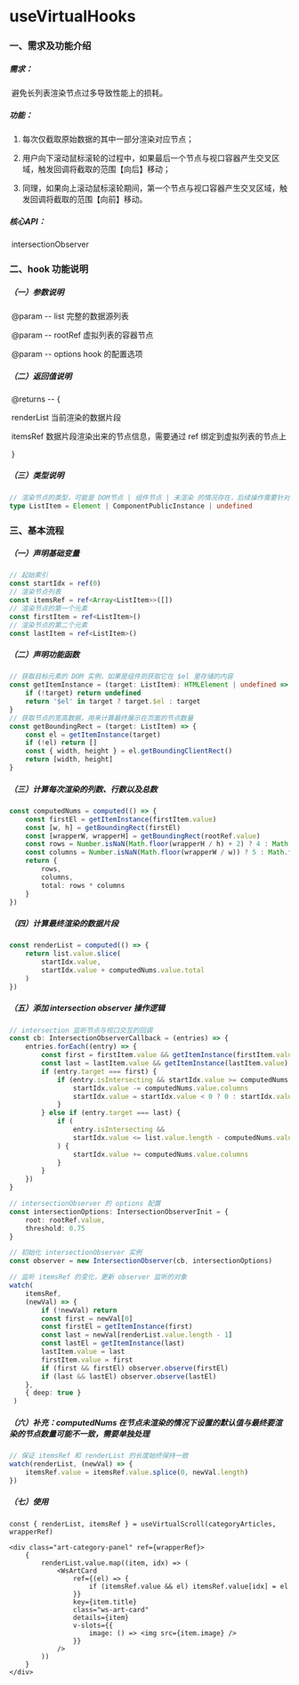 # useVirtualHooks

### 一、需求及功能介绍

##### 	需求：

​	避免长列表渲染节点过多导致性能上的损耗。

##### 	功能：

1. 每次仅截取原始数据的其中一部分渲染对应节点；

2. 用户向下滚动鼠标滚轮的过程中，如果最后一个节点与视口容器产生交叉区域，触发回调将截取的范围【向后】移动；

3. 同理，如果向上滚动鼠标滚轮期间，第一个节点与视口容器产生交叉区域，触发回调将截取的范围【向前】移动。

##### 	核心API：

​	intersectionObserver

### 二、hook 功能说明

##### 	（一）参数说明

​	@param -- list 完整的数据源列表

​	@param -- rootRef 虚拟列表的容器节点

​	@param -- options hook 的配置选项

##### 	（二）返回值说明

​	@returns -- {

​			renderList  当前渲染的数据片段

​			itemsRef 	数据片段渲染出来的节点信息，需要通过 ref 绑定到虚拟列表的节点上

​	}

##### 	（三）类型说明

```ts
// 渲染节点的类型，可能是 DOM节点 | 组件节点 | 未渲染 的情况存在，后续操作需要针对性处理
type ListItem = Element | ComponentPublicInstance | undefined
```

### 三、基本流程

##### （一）声明基础变量

```ts
// 起始索引
const startIdx = ref(0)
// 渲染节点列表
const itemsRef = ref<Array<ListItem>>([])
// 渲染节点的第一个元素
const firstItem = ref<ListItem>()
// 渲染节点的第二个元素
const lastItem = ref<ListItem>()
```

##### （二）声明功能函数

```ts
// 获取目标元素的 DOM 实例，如果是组件则获取它在 $el 里存储的内容
const getItemInstance = (target: ListItem): HTMLElement | undefined => {
	if (!target) return undefined
	return '$el' in target ? target.$el : target
}
// 获取节点的宽高数据，用来计算最终展示在页面的节点数量
const getBoundingRect = (target: ListItem) => {
	const el = getItemInstance(target)
	if (!el) return []
	const { width, height } = el.getBoundingClientRect()
	return [width, height]
}
```

##### （三）计算每次渲染的列数、行数以及总数

```ts
const computedNums = computed(() => {
	const firstEl = getItemInstance(firstItem.value)
	const [w, h] = getBoundingRect(firstEl)
	const [wrapperW, wrapperH] = getBoundingRect(rootRef.value)
	const rows = Number.isNaN(Math.floor(wrapperH / h) + 2) ? 4 : Math.floor(wrapperH / h) + 2
	const columns = Number.isNaN(Math.floor(wrapperW / w)) ? 5 : Math.floor(wrapperW / w)
	return {
		rows,
        columns,
        total: rows * columns
	}
})
```

##### （四）计算最终渲染的数据片段

```ts
const renderList = computed(() => {
	return list.value.slice(
        startIdx.value,
        startIdx.value + computedNums.value.total
    )
})
```

##### （五）添加 intersection observer 操作逻辑

```ts
// intersection 监听节点与视口交互的回调
const cb: IntersectionObserverCallback = (entries) => {
	entries.forEach((entry) => {
		const first = firstItem.value && getItemInstance(firstItem.value)
      	const last = lastItem.value && getItemInstance(lastItem.value)
      	if (entry.target === first) {
        	if (entry.isIntersecting && startIdx.value >= computedNums.value.columns) {
          		startIdx.value -= computedNums.value.columns
          		startIdx.value = startIdx.value < 0 ? 0 : startIdx.value
        	}
      	} else if (entry.target === last) {
        	if (
          		entry.isIntersecting &&
          		startIdx.value <= list.value.length - computedNums.value.total - computedNums.value.columns
        	) {
          		startIdx.value += computedNums.value.columns
        	}
      	}
	})
}

// intersectionObserver 的 options 配置
const intersectionOptions: IntersectionObserverInit = {
    root: rootRef.value,
    threshold: 0.75
}

// 初始化 intersectionObserver 实例
const observer = new IntersectionObserver(cb, intersectionOptions)

// 监听 itemsRef 的变化，更新 observer 监听的对象
watch(
    itemsRef,
    (newVal) => {
      	if (!newVal) return
      	const first = newVal[0]
      	const firstEl = getItemInstance(first)
      	const last = newVal[renderList.value.length - 1]
      	const lastEl = getItemInstance(last)
      	lastItem.value = last
      	firstItem.value = first
      	if (first && firstEl) observer.observe(firstEl)
      	if (last && lastEl) observer.observe(lastEl)
    },
    { deep: true }
 )
```

##### （六）补充：computedNums 在节点未渲染的情况下设置的默认值与最终要渲染的节点数量可能不一致，需要单独处理

```ts
// 保证 itemsRef 和 renderList 的长度始终保持一致
watch(renderList, (newVal) => {
    itemsRef.value = itemsRef.value.splice(0, newVal.length)
})
```

##### （七）使用

```tsx
const { renderList, itemsRef } = useVirtualScroll(categoryArticles, wrapperRef)

<div class="art-category-panel" ref={wrapperRef}>
	{
		renderList.value.map((item, idx) => (
			<WsArtCard
				ref={(el) => {
					if (itemsRef.value && el) itemsRef.value[idx] = el
				}}
				key={item.title}
				class="ws-art-card"
				details={item}
				v-slots={{
					image: () => <img src={item.image} />
				}}
			/>
		))
	}
</div>
```